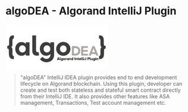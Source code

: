 # algoDEA - Algorand IntelliJ Plugin

![](.gitbook/assets/algorand_intellij.png)

> "algoDEA" IntelliJ IDEA plugin provides end to end development lifecycle on Algorand blockchain. Using this plugin, developer can create and test both stateless and stateful smart contract directly from their IntelliJ IDE. It also provides other features like ASA management, Transactions, Test account management etc.

